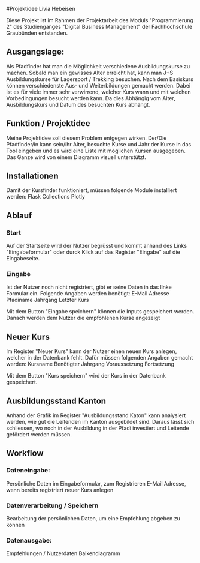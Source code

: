 #Projektidee Livia Hebeisen

Diese Projekt ist im Rahmen der Projektarbeit des Moduls "Programmierung 2" des Studienganges "Digital Business Management" der Fachhochschule Graubünden entstanden. 

## Ausgangslage:
Als Pfadfinder hat man die Möglichkeit verschiedene Ausbildungskurse zu machen. Sobald man ein gewisses Alter erreicht hat, kann man J+S Ausbildungskurse für Lagersport / Trekking besuchen. Nach dem Basiskurs können verschiedenste Aus- und Weiterbildungen gemacht werden. Dabei ist es für viele immer sehr verwirrend, welcher Kurs wann und mit welchen Vorbedingungen besucht werden kann. Da dies Abhängig vom Alter, Ausbildungskurs und Datum des besuchten Kurs abhängt.

## Funktion / Projektidee
Meine Projektidee soll diesem Problem entgegen wirken. Der/Die Pfadfinder/in kann sein/ihr Alter, besuchte Kurse und Jahr der Kurse in das Tool eingeben und es wird eine Liste mit möglichen Kursen ausgegeben. 
Das Ganze wird von einem Diagramm visuell unterstützt. 

## Installationen
Damit der Kursfinder funktioniert, müssen folgende Module installiert werden:
Flask
Collections
Plotly



## Ablauf

### Start
Auf der Startseite wird der Nutzer begrüsst und kommt anhand des Links "Eingabeformular" oder durck Klick auf das Register "Eingabe" auf die Eingabeseite.

### Eingabe
Ist der Nutzer noch nicht registriert, gibt er seine Daten in das linke Formular ein. Folgende Angaben werden benötigt:
E-Mail Adresse
Pfadiname
Jahrgang
Letzter Kurs

Mit dem Button "Eingabe speichern" können die Inputs gespeichert werden. Danach werden dem Nutzer die empfohlenen Kurse angezeigt

## Neuer Kurs
Im Register "Neuer Kurs" kann der Nutzer einen neuen Kurs anlegen, welcher in der Datenbank fehlt. 
Dafür müssen folgenden Angaben gemacht werden:
Kursname
Benötigter Jahrgang
Voraussetzung
Fortsetzung

Mit dem Button "Kurs speichern" wird der Kurs in der Datenbank gespeichert.

## Ausbildungsstand Kanton
Anhand der Grafik im Register "Ausbildungsstand Katon" kann analysiert werden, wie gut die Leitenden im Kanton ausgebildet sind. Daraus lässt sich schliessen, wo noch in der Ausbildung in der Pfadi investiert und Leitende gefördert werden müssen.

## Workflow

### Dateneingabe:
Persönliche Daten im Eingabeformular, zum Registrieren
E-Mail Adresse, wenn bereits registriert
neuer Kurs anlegen


### Datenverarbeitung / Speichern
Bearbeitung der persönlichen Daten, um eine Empfehlung abgeben zu können

### Datenausgabe:
Empfehlungen / Nutzerdaten
Balkendiagramm


